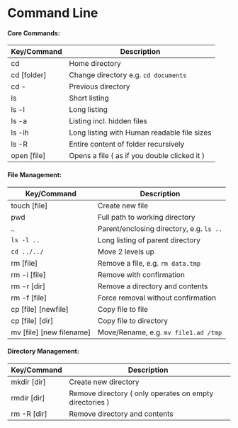 # Command Line

#### Core Commands:

| Key/Command | Description |
| ----------- | ----------- |
| cd |  Home directory |
| cd [folder] | Change directory e.g. `cd documents` |
| cd -  | Previous directory |
| ls | Short listing |
| ls -l | Long listing |
| ls -a | Listing incl. hidden files |
| ls -lh| Long listing with Human readable file sizes |
| ls -R | Entire content of folder recursively |
| open [file] | Opens a file ( as if you double clicked it ) |

#### File Management:

| Key/Command | Description |
| ----------- | ----------- |
| touch [file] |   Create new file |
| pwd | Full path to working directory |
| .. | Parent/enclosing directory, e.g. `ls ..` |
| `ls -l ..` | Long listing of parent directory |
| `cd ../../` | Move 2 levels up |
| rm [file] |  Remove a file, e.g. `rm data.tmp` |
| rm -i [file] | Remove with confirmation |
| rm -r [dir] | Remove a directory and contents |
| rm -f [file] | Force removal without confirmation |
| cp [file] [newfile] | Copy file to file |
| cp [file] [dir] | Copy file to directory |
| mv [file] [new filename] |  Move/Rename, e.g. `mv file1.ad /tmp` |

#### Directory Management:

| Key/Command | Description |
| ----------- | ----------- |
| mkdir [dir] | Create new directory |
| rmdir [dir] | Remove directory ( only operates on empty directories ) |
| rm -R [dir] | Remove directory and contents |
